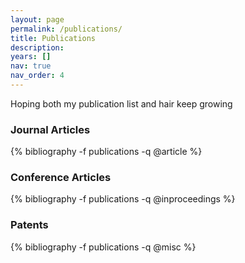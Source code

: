 ```yaml
---
layout: page
permalink: /publications/
title: Publications
description: 
years: []
nav: true
nav_order: 4
---
```


<p class="text-secondary">
    Hoping both my publication list and hair keep growing
</p>

### Journal Articles
<div class="publications" id="publications-journal">
{% bibliography -f publications -q @article %}
</div>

### Conference Articles
<div class="publications" id="publications-conference">
{% bibliography -f publications -q @inproceedings %}
</div>

### Patents
<div class="publications" id="publications-patent">
{% bibliography -f publications -q @misc %}
</div>